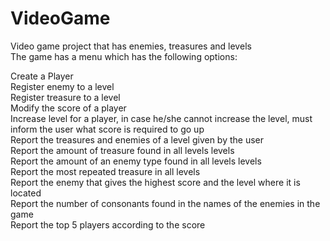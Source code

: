 # VideoGame
Video game project that has enemies, treasures and levels<br>
The game has a menu which has the following options:

Create a Player<br>
Register enemy to a level<br>
Register treasure to a level<br>
Modify the score of a player<br>
Increase level for a player, in case he/she cannot increase the level, must inform the user what score is required to go up<br>
Report the treasures and enemies of a level given by the user<br>
Report the amount of treasure found in all levels levels<br>
Report the amount of an enemy type found in all levels levels<br>
Report the most repeated treasure in all levels<br>
Report the enemy that gives the highest score and the level where it is located<br>
Report the number of consonants found in the names of the enemies in the game<br>
Report the top 5 players according to the score<br>



